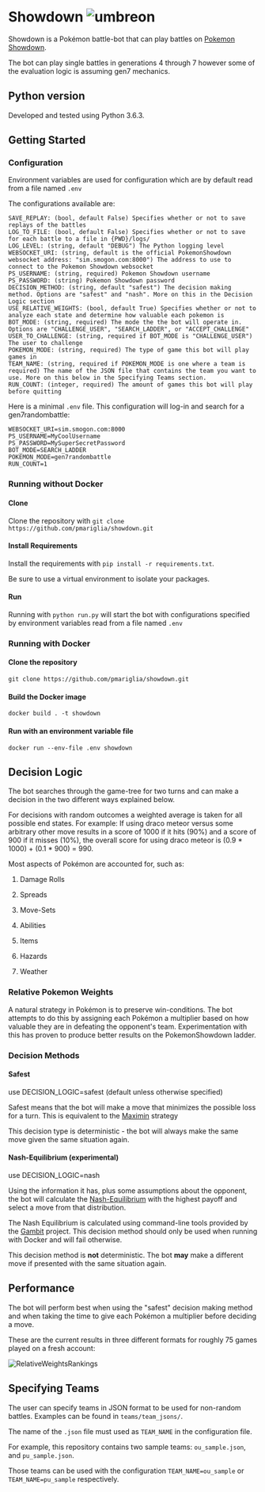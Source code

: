 # Showdown  ![umbreon](https://play.pokemonshowdown.com/sprites/xyani/umbreon.gif)
Showdown is a Pokémon battle-bot that can play battles on [Pokemon Showdown](https://pokemonshowdown.com/).

The bot can play single battles in generations 4 through 7 however some of the evaluation logic is assuming gen7 mechanics.

## Python version
Developed and tested using Python 3.6.3.

## Getting Started


### Configuration
Environment variables are used for configuration which are by default read from a file named `.env`

The configurations available are:
```
SAVE_REPLAY: (bool, default False) Specifies whether or not to save replays of the battles
LOG_TO_FILE: (bool, default False) Specifies whether or not to save for each battle to a file in {PWD}/logs/
LOG_LEVEL: (string, default "DEBUG") The Python logging level 
WEBSOCKET_URI: (string, default is the official PokemonShowdown websocket address: "sim.smogon.com:8000") The address to use to connect to the Pokemon Showdown websocket 
PS_USERNAME: (string, required) Pokemon Showdown username
PS_PASSWORD: (string) Pokemon Showdown password
DECISION_METHOD: (string, default "safest") The decision making method. Options are "safest" and "nash". More on this in the Decision Logic section
USE_RELATIVE_WEIGHTS: (bool, default True) Specifies whether or not to analyze each state and determine how valuable each pokemon is 
BOT_MODE: (string, required) The mode the the bot will operate in. Options are "CHALLENGE_USER", "SEARCH_LADDER", or "ACCEPT_CHALLENGE"
USER_TO_CHALLENGE: (string, required if BOT_MODE is "CHALLENGE_USER") The user to challenge
POKEMON_MODE: (string, required) The type of game this bot will play games in
TEAM_NAME: (string, required if POKEMON_MODE is one where a team is required) The name of the JSON file that contains the team you want to use. More on this below in the Specifying Teams section.
RUN_COUNT: (integer, required) The amount of games this bot will play before quitting
```

Here is a minimal `.env` file. This configuration will log-in and search for a gen7randombattle:
```
WEBSOCKET_URI=sim.smogon.com:8000
PS_USERNAME=MyCoolUsername
PS_PASSWORD=MySuperSecretPassword
BOT_MODE=SEARCH_LADDER
POKEMON_MODE=gen7randombattle
RUN_COUNT=1
```

### Running without Docker

#### Clone

Clone the repository with `git clone https://github.com/pmariglia/showdown.git`

#### Install Requirements

Install the requirements with `pip install -r requirements.txt`.

Be sure to use a virtual environment to isolate your packages.

#### Run
Running with `python run.py` will start the bot with configurations specified by environment variables read from a file named `.env`

### Running with Docker

#### Clone the repository
`git clone https://github.com/pmariglia/showdown.git`

#### Build the Docker image
`docker build . -t showdown`

#### Run with an environment variable file
`docker run --env-file .env showdown`


## Decision Logic

The bot searches through the game-tree for two turns and can make a decision in the two different ways explained below.

For decisions with random outcomes a weighted average is taken for all possible end states.
For example: If using draco meteor versus some arbitrary other move results in a score of 1000 if it hits (90%) and a score of 900 if it misses (10%), the overall score for using
draco meteor is (0.9 * 1000) + (0.1 * 900) = 990.

Most aspects of Pokémon are accounted for, such as:

1. Damage Rolls

2. Spreads

3. Move-Sets

4. Abilities

5. Items

6. Hazards

7. Weather

### Relative Pokemon Weights

A natural strategy in Pokémon is to preserve win-conditions.
The bot attempts to do this by assigning each Pokémon a multiplier based on how valuable they are in defeating the opponent's team.
Experimentation with this has proven to produce better results on the PokemonShowdown ladder.

### Decision Methods

#### Safest
use DECISION_LOGIC=safest (default unless otherwise specified)

Safest means that the bot will make a move that minimizes the possible loss for a turn.
This is equivalent to the [Maximin](https://en.wikipedia.org/wiki/Minimax#Maximin) strategy

This decision type is deterministic - the bot will always make the same move given the same situation again.

#### Nash-Equilibrium (experimental)
use DECISION_LOGIC=nash

Using the information it has, plus some assumptions about the opponent, the bot will calculate the [Nash-Equilibrium](https://en.wikipedia.org/wiki/Nash_equilibrium) with the highest payoff
and select a move from that distribution.

The Nash Equilibrium is calculated using command-line tools provided by the [Gambit](http://www.gambit-project.org/) project.
This decision method should only be used when running with Docker and will fail otherwise.

This decision method is **not** deterministic. The bot **may** make a different move if presented with the same situation again.

## Performance

The bot will perform best when using the "safest" decision making method
and when taking the time to give each Pokémon a multiplier before deciding a move.

These are the current results in three different formats for roughly 75 games played on a fresh account:

![RelativeWeightsRankings](https://i.imgur.com/eNpIlVg.png)

## Specifying Teams
The user can specify teams in JSON format to be used for non-random battles. Examples can be found in `teams/team_jsons/`.

The name of the `.json` file must used as `TEAM_NAME` in the configuration file.

For example, this repository contains two sample teams: `ou_sample.json`, and `pu_sample.json`.

Those teams can be used with the configuration `TEAM_NAME=ou_sample` or `TEAM_NAME=pu_sample` respectively.
